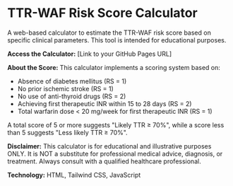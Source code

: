 # TTR-WAF Risk Score Calculator

A web-based calculator to estimate the TTR-WAF risk score based on specific clinical parameters. This tool is intended for educational purposes.

**Access the Calculator:**
[Link to your GitHub Pages URL]

**About the Score:**
This calculator implements a scoring system based on:
* Absence of diabetes mellitus (RS = 1)
* No prior ischemic stroke (RS = 1)
* No use of anti-thyroid drugs (RS = 2)
* Achieving first therapeutic INR within 15 to 28 days (RS = 2)
* Total warfarin dose < 20 mg/week for first therapeutic INR (RS = 1)

A total score of 5 or more suggests "Likely TTR ≥ 70%", while a score less than 5 suggests "Less likely TTR ≥ 70%".

**Disclaimer:**
This calculator is for educational and illustrative purposes ONLY. It is NOT a substitute for professional medical advice, diagnosis, or treatment. Always consult with a qualified healthcare professional.

**Technology:**
HTML, Tailwind CSS, JavaScript
